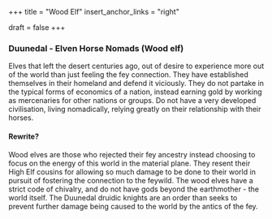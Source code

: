 +++
title = "Wood Elf"
insert_anchor_links = "right"

draft = false
+++

### Duunedal - Elven Horse Nomads (Wood elf)
Elves that left the desert centuries ago, out of desire to experience more out of the world than just feeling the fey connection. They have established themselves in their homeland and defend it viciously. They do not partake in the typical forms of economics of a nation, instead earning gold by working as mercenaries for other nations or groups. Do not have a very developed civilisation, living nomadically, relying greatly on their relationship with their horses.



#### Rewrite?

Wood elves are those who rejected their fey ancestry instead choosing to focus on the energy of this world in the material plane. They resent their High Elf cousins for allowing so much damage to be done to their world in pursuit of fostering the connection to the feywild. The wood elves have a strict code of chivalry, and do not have gods beyond the earthmother - the world itself. The Duunedal druidic knights are an order than seeks to prevent further damage being caused to the world by the antics of the fey.
